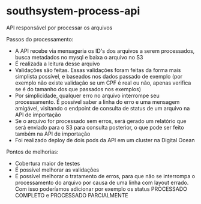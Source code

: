 # southsystem-process-api

API responsável por processar os arquivos

Passos do processamento:
 - A API recebe via mensageria os ID's dos arquivos a serem processados, busca metadados no mysql e baixa o arquivo no S3
 - É realizada a leitura desse arquivo
 - Validações são feitas. Essas validações foram feitas da forma mais simplista possível, e baseados nos dados passado de exemplo (por exemplo não existe validação se um CPF é real ou não, apenas verifica se é do tamanho dos que passados nos exemplos)
 - Por simplicidade, qualquer erro no arquivo interrompe seu processamento. É possível saber a linha do erro e uma mensagem amigável, visitando o endpoint de consulta de status de um arquivo na API de importação
 - Se o arquivo for processado sem erros, será gerado um relatório que será enviado para o S3 para consulta posterior, o que pode ser feito também na API de importação
 - Foi realizado deploy de dois pods da API em um cluster na Digital Ocean
 
Pontos de melhorias:
 - Cobertura maior de testes
 - É possível melhorar as validações
 - É possível melhorar o tratamento de erros, para que não se interrompa o processamento do arquivo por causa de uma linha com layout errado. Com isso poderíamos adicionar por exemplo os status PROCESSADO COMPLETO e PROCESSADO PARCIALMENTE

 
